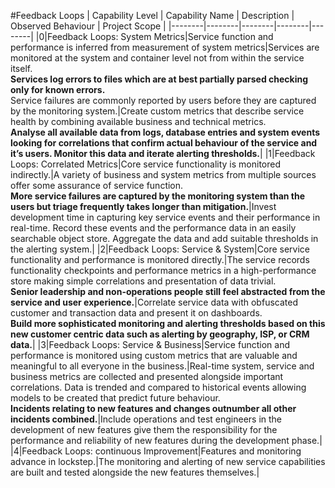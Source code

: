 #Feedback Loops
| Capability Level | Capability Name | Description | Observed Behaviour | Project Scope |
|--------|--------|--------|--------|--------|
|0|Feedback Loops: System Metrics|Service function and performance is inferred from measurement of system metrics|Services are monitored at the system and container level not from within the service itself.<br>**Services log errors to files which are at best partially parsed checking only for known errors.**<br>Service failures are commonly reported by users before they are captured by the monitoring system.|Create custom metrics that describe service health by combining available business and technical metrics.<br>**Analyse all available data from logs, database entries and system events looking for correlations that confirm actual behaviour of the service and it’s users. Monitor this data and iterate alerting thresholds.**|
|1|Feedback Loops: Correlated Metrics|Core service functionality is monitored indirectly.|A variety of business and system metrics from multiple sources offer some assurance of service function.<br>**More service failures are captured by the monitoring system than the users but triage frequently takes longer than mitigation.**|Invest development time in capturing key service events and their performance in real-time. Record these events and the performance data in an easily searchable object store. Aggregate the data and add suitable thresholds in the alerting system.|
|2|Feedback Loops: Service & System|Core service functionality and performance is monitored directly.|The service records functionality checkpoints and performance metrics in a high-performance store making simple correlations and presentation of data trivial.<br>**Senior leadership and non-operations people still feel abstracted from the service and user experience.**|Correlate service data with obfuscated customer and transaction data and present it on dashboards.<br>**Build more sophisticated monitoring and alerting thresholds based on this new customer centric data such as alerting by geography, ISP, or  CRM data.**|
|3|Feedback Loops: Service & Business|Service function and performance is monitored using custom metrics that are valuable and meaningful to all everyone in the business.|Real-time system, service and business metrics are collected and presented alongside important correlations. Data is trended and compared to historical events allowing models to be created that predict future behaviour.<br>**Incidents relating to new features and changes outnumber all other incidents combined.**|Include operations and test engineers in the development of new features give them the responsibility for the performance and reliability of new features during the development phase.|
|4|Feedback Loops: continuous Improvement|Features and monitoring advance in lockstep.|The monitoring and alerting of new service capabilities are built and tested alongside the new features themselves.|